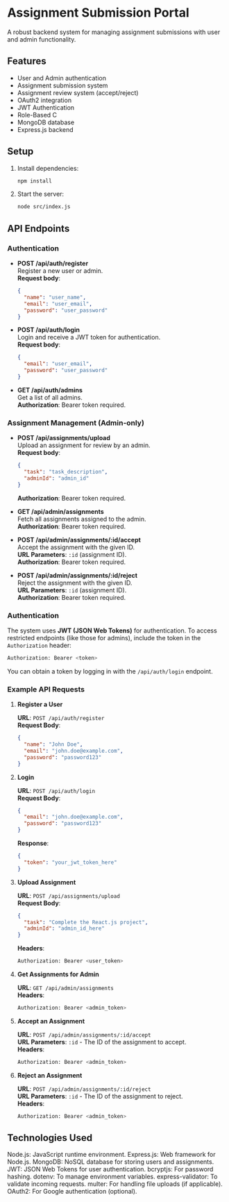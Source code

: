 # Assignment Submission Portal

A robust backend system for managing assignment submissions with user and admin functionality.

## Features

- User and Admin authentication
- Assignment submission system
- Assignment review system (accept/reject)
- OAuth2 integration
- JWT Authentication
- Role-Based C
- MongoDB database
- Express.js backend

## Setup

1. Install dependencies:
   ```bash
   npm install
   ```

2. Start the server:
   ```bash
   node src/index.js
   ```

## API Endpoints

### Authentication

- **POST /api/auth/register**  
  Register a new user or admin.  
  **Request body**:
  ```json
  {
    "name": "user_name",
    "email": "user_email",
    "password": "user_password"
  }
  ```

- **POST /api/auth/login**  
  Login and receive a JWT token for authentication.  
  **Request body**:
  ```json
  {
    "email": "user_email",
    "password": "user_password"
  }
  ```

- **GET /api/auth/admins**  
  Get a list of all admins.  
  **Authorization**: Bearer token required.

### Assignment Management (Admin-only)

- **POST /api/assignments/upload**  
  Upload an assignment for review by an admin.  
  **Request body**:
  ```json
  {
    "task": "task_description",
    "adminId": "admin_id"
  }
  ```  
  **Authorization**: Bearer token required.

- **GET /api/admin/assignments**  
  Fetch all assignments assigned to the admin.  
  **Authorization**: Bearer token required.

- **POST /api/admin/assignments/:id/accept**  
  Accept the assignment with the given ID.  
  **URL Parameters**: `:id` (assignment ID).  
  **Authorization**: Bearer token required.

- **POST /api/admin/assignments/:id/reject**  
  Reject the assignment with the given ID.  
  **URL Parameters**: `:id` (assignment ID).  
  **Authorization**: Bearer token required.

### Authentication

The system uses **JWT (JSON Web Tokens)** for authentication. To access restricted endpoints (like those for admins), include the token in the `Authorization` header:
```bash
Authorization: Bearer <token>
```
You can obtain a token by logging in with the `/api/auth/login` endpoint.

### Example API Requests

1. **Register a User**

   **URL**: `POST /api/auth/register`  
   **Request Body**:
   ```json
   {
     "name": "John Doe",
     "email": "john.doe@example.com",
     "password": "password123"
   }
   ```

2. **Login**

   **URL**: `POST /api/auth/login`  
   **Request Body**:
   ```json
   {
     "email": "john.doe@example.com",
     "password": "password123"
   }
   ```

   **Response**:
   ```json
   {
     "token": "your_jwt_token_here"
   }
   ```

3. **Upload Assignment**

   **URL**: `POST /api/assignments/upload`  
   **Request Body**:
   ```json
   {
     "task": "Complete the React.js project",
     "adminId": "admin_id_here"
   }
   ```  
   **Headers**:
   ```bash
   Authorization: Bearer <user_token>
   ```

4. **Get Assignments for Admin**

   **URL**: `GET /api/admin/assignments`  
   **Headers**:
   ```bash
   Authorization: Bearer <admin_token>
   ```

5. **Accept an Assignment**

   **URL**: `POST /api/admin/assignments/:id/accept`  
   **URL Parameters**: `:id` - The ID of the assignment to accept.  
   **Headers**:
   ```bash
   Authorization: Bearer <admin_token>
   ```

6. **Reject an Assignment**

   **URL**: `POST /api/admin/assignments/:id/reject`  
   **URL Parameters**: `:id` - The ID of the assignment to reject.  
   **Headers**:
   ```bash
   Authorization: Bearer <admin_token>
   ```

## Technologies Used
Node.js: JavaScript runtime environment.
Express.js: Web framework for Node.js.
MongoDB: NoSQL database for storing users and assignments.
JWT: JSON Web Tokens for user authentication.
bcryptjs: For password hashing.
dotenv: To manage environment variables.
express-validator: To validate incoming requests.
multer: For handling file uploads (if applicable).
OAuth2: For Google authentication (optional).
```

